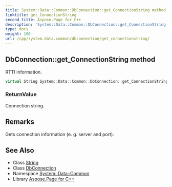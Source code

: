 ```yaml
---
title: System::Data::Common::DbConnection::get_ConnectionString method
linktitle: get_ConnectionString
second_title: Aspose.Page for C++
description: 'System::Data::Common::DbConnection::get_ConnectionString method. RTTI information in C++.'
type: docs
weight: 100
url: /cpp/system.data.common/dbconnection/get_connectionstring/
---
```

## DbConnection::get_ConnectionString method


RTTI information.

```cpp
virtual String System::Data::Common::DbConnection::get_ConnectionString() const =0
```


### ReturnValue

Connection string.
## Remarks


Gets connection information (e. g. server and port). 
## See Also

* Class [String](../../../system/string/)
* Class [DbConnection](../)
* Namespace [System::Data::Common](../../)
* Library [Aspose.Page for C++](../../../)
